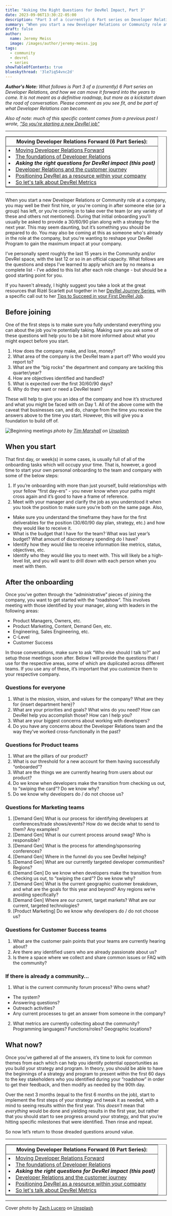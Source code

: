 ```yaml
---
title: "Asking the Right Questions for DevRel Impact, Part 3"
date: 2023-09-06T13:30:22-05:00
description: "Part 3 of a (currently) 6 Part series on Developer Relations, and how we can move it forward into the years to come. When you start a new Developer Relations or Community role at a company, it's important to get a handle on where DevRel sits within your company. These questions will help."
summary: "When you start a new Developer Relations or Community role at a company, it's important to get a handle on where DevRel sits within your company. These questions will help."
draft: false
author:
  name: Jeremy Meiss
  image: /images/author/jeremy-meiss.jpg
tags:
  - community
  - devrel
  - series
showTableOfContents: true
blueskythread: '3le7iq54vnc2d'
---
```


_**Author's Note:** What follows is Part 3 of a (currently) 6 Part series on Developer Relations, and how we can move it forward into the years to come. It is not meant as a definitive roadmap, but more as a kickstart down the road of conversation. Please comment as you see fit, and be part of what Developer Relations can become._

_Also of note: much of this specific content comes from a previous post I wrote, ["So you're starting a new DevRel job"](/posts/so-youre-starting-a-new-devrel-job)_

---

<table width="50%" border="1">
    <tr>
        <th>Moving Developer Relations Forward (6 Part Series):</th>
    </tr>
    <tr>
        <td>
            <li><a href="/posts/moving-devrel-forward">Moving Developer Relations Forward</a></li>
            <li><a href="/posts/the-foundations-of-devrel">The foundations of Developer Relations</a></li>
            <li><strong><em>Asking the right questions for DevRel impact (this post)</em></strong></li>
            <li><a href="/posts/devrel-and-the-customer-journey">Developer Relations and the customer journey</a></li>
            <li><a href="/posts/positioning-devrel-as-a-resource">Positioning DevRel as a resource within your company</a></li>
            <li><a href="/posts/talk-about-devrel-metrics">So let's talk about DevRel Metrics</a></li>
        </td>
    </tr>
</table>

---

When you start a new Developer Relations or Community role at a company, you may well be their first hire, or you're coming in after someone else (or a group) has left, or you’re coming in to take over the team (or any variety of these and others not mentioned). During that initial onboarding you'll usually be asked to provide a 30/60/90 plan along with a strategy for the next year. This may seem daunting, but it’s something you should be prepared to do. You may also be coming at this as someone who's already in the role at the company, but you're wanting to reshape your DevRel Program to gain the maximum impact at your company.

I’ve personally spent roughly the last 15 years in the Community and/or DevRel space, with the last 12 or so in an official capacity. What follows are the questions and steps I’ve learned to apply which are by no means a complete list - I’ve added to this list after each role change - but should be a good starting point for you.

If you haven't already, I highly suggest you take a look at the great resources that Rizèl Scarlett put together in her [DevRel Journey Series](https://dev.to/blackgirlbytes/series/19293), with a specific call out to her [Tips to Succeed in your First DevRel Job](https://dev.to/blackgirlbytes/tips-to-succeed-in-your-first-devrel-job-48m7).

## Before joining

One of the first steps is to make sure you fully understand everything you can about the job you’re potentially taking. Making sure you ask some of these questions will help you to be a bit more informed about what you might expect before you start.

1. How does the company make, and lose, money?
2. What area of the company is the DevRel team a part of? Who would you report to?
3. What are the “big rocks” the department and company are tackling this quarter/year?
4. How are objectives identified and handled?
5. What is expected over the first 30/60/90 days?
6. Why do they want or need a DevRel team?

These will help to give you an idea of the company and how it’s structured and what you might be faced with on Day 1. All of the above come with the caveat that businesses can, and do, change from the time you receive the answers above to the time you start. However, this will give you a foundation to build off of.

![Beginning meetings](https://dev-to-uploads.s3.amazonaws.com/uploads/articles/ndebj3n68n7fr5c3hygi.jpg)
_photo by <a href="https://unsplash.com/@timmarshall?utm_source=unsplash&utm_medium=referral&utm_content=creditCopyText">Tim Marshall</a> on <a href="https://unsplash.com/s/photos/new-meetings?utm_source=unsplash&utm_medium=referral&utm_content=creditCopyText">Unsplash</a>_

## When you start

That first day, or week(s) in some cases, is usually full of all of the onboarding tasks which will occupy your time. That is, however, a good time to start your own personal onboarding to the team and company with some of the below steps:

1. If you’re onboarding with more than just yourself, build relationships with your fellow “first day-ers” - you never know when your paths might cross again and it’s good to have a frame of reference.
2. Meet with your manager and clarify the job as you understood it when you took the position to make sure you’re both on the same page. Also,

  * Make sure you understand the timeframe they have for the first deliverables for the position (30/60/90 day plan, strategy, etc.) and how they would like to receive it.
  * What is the budget that I have for the team? What was last year’s budget? What amount of discretionary spending do I have?
  * Identify how they would like to receive information like metrics, status, objectives, etc.
  * Identify who they would like you to meet with. This will likely be a high-level list, and you will want to drill down with each person when you meet with them.

## After the onboarding

Once you’ve gotten through the “administrative” pieces of joining the company, you want to get started with the “roadshow”. This involves meeting with those identified by your manager, along with leaders in the following areas:

- Product Managers, Owners, etc.
- Product Marketing, Content, Demand Gen, etc.
- Engineering, Sales Engineering, etc.
- C-Level
- Customer Success

In those conversations, make sure to ask “Who else should I talk to?” and setup those meetings soon after. Below I will provide the questions that _I_ use for the respective areas, some of which are duplicated across different teams. If you use any of these, it’s important that you customize them to your respective company.

### Questions for everyone

1. What is the mission, vision, and values for the company? What are they for {insert department here}?
2. What are your priorities and goals? What wins do you need? How can DevRel help you accomplish those? How can I help you?
3. What are your biggest concerns about working with developers?
4. Do you have any concerns about the Developer Relations team and the way they’ve worked cross-functionally in the past?

### Questions for Product teams

1. What are the pillars of our product?
2. What is our threshold for a new account for them having successfully “onboarded”?
3. What are the things we are currently hearing from users about our product?
4. Do we know when developers make the transition from checking us out, to “swiping the card”? Do we know why?
5. Do we know why developers do / do not choose us?

### Questions for Marketing teams

1. [Demand Gen] What is our process for identifying developers at conferences/trade shows/events? How do we decide what to send to them? Any examples?
2. [Demand Gen] What is our current process around swag? Who is responsible?
3. [Demand Gen] What is the process for attending/sponsoring conferences?
4. [Demand Gen] Where in the funnel do you see DevRel helping?
5. [Demand Gen] What are our currently targeted developer communities? Regions?
6. [Demand Gen] Do we know when developers make the transition from checking us out, to “swiping the card”? Do we know why?
7. [Demand Gen] What is the current geographic customer breakdown, and what are the goals for this year and beyond? Any regions we’re avoiding specifically?
8. [Demand Gen] Where are our current, target markets? What are our current, targeted technologies?
4. [Product Marketing] Do we know why developers do / do not choose us?

### Questions for Customer Success teams

1. What are the customer pain points that your teams are currently hearing about?
2. Are there any identified users who are already passionate about us?
3. Is there a space where we collect and share common issues or FAQ with the community?

### If there is already a community…

1. What is the current community forum process? Who owns what?

  * The system?
  * Answering questions?
  * Outreach activities?
  * Any current processes to get an answer from someone in the company?

2. What metrics are currently collecting about the community? Programming languages? Functions/roles? Geographic locations?

## What now?

Once you’ve gathered all of the answers, it’s time to look for common themes from each which can help you identify potential opportunities as you build your strategy and program. In theory, you should be able to have the beginnings of a strategy and program to present within the first 60 days to the key stakeholders who you identified during your “roadshow” in order to get their feedback, and then modify as needed by the 90th day.

Over the next 3 months (equal to the first 6 months on the job), start to implement the first steps of your strategy and tweak it as needed, with a mind to seeing results within the first year. This _doesn’t_ mean that _everything_ would be done and yielding results in the first year, but rather that you should start to see progress around your strategy, and that you’re hitting specific milestones that were identified. Then rinse and repeat.

So now let’s return to those dreaded questions around value.

---

<table width="50%" border="1">
    <tr>
        <th>Moving Developer Relations Forward (6 Part Series):</th>
    </tr>
    <tr>
        <td>
            <li><a href="/posts/moving-devrel-forward">Moving Developer Relations Forward</a></li>
            <li><a href="/posts/the-foundations-of-devrel">The foundations of Developer Relations</a></li>
            <li><strong><em>Asking the right questions for DevRel impact (this post)</em></strong></li>
            <li><a href="/posts/devrel-and-the-customer-journey">Developer Relations and the customer journey</a></li>
            <li><a href="/posts/positioning-devrel-as-a-resource">Positioning DevRel as a resource within your company</a></li>
            <li><a href="/posts/talk-about-devrel-metrics">So let's talk about DevRel Metrics</a></li>
        </td>
    </tr>
</table>

---

Cover photo by <a href="https://unsplash.com/@zlucerophoto?utm_source=unsplash&utm_medium=referral&utm_content=creditCopyText">Zach Lucero</a> on <a href="https://unsplash.com/photos/qAriosuB-lY?utm_source=unsplash&utm_medium=referral&utm_content=creditCopyText">Unsplash</a>
